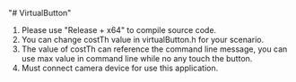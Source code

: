 "# VirtualButton" 
1. Please use "Release + x64" to compile source code.
2. You can change costTh value in virtualButton.h for your scenario.
3. The value of costTh can reference the command line message,
	you can use max value in command line while no any touch the button.
4. Must connect camera device for use this application.

